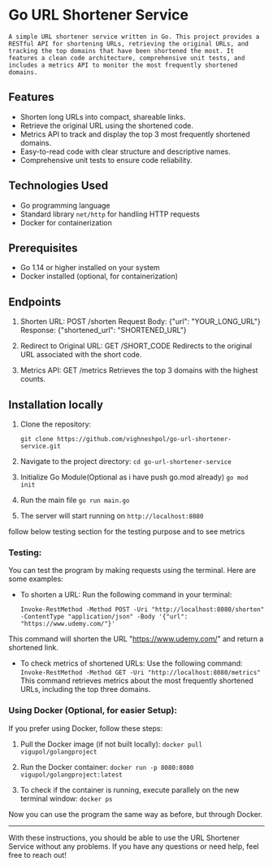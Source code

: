 # Go URL Shortener Service

    A simple URL shortener service written in Go. This project provides a RESTful API for shortening URLs, retrieving the original URLs, and tracking the top domains that have been shortened the most. It features a clean code architecture, comprehensive unit tests, and includes a metrics API to monitor the most frequently shortened domains.

## Features

- Shorten long URLs into compact, shareable links.
- Retrieve the original URL using the shortened code.
- Metrics API to track and display the top 3 most frequently shortened domains.
- Easy-to-read code with clear structure and descriptive names.
- Comprehensive unit tests to ensure code reliability.

## Technologies Used

- Go programming language
- Standard library `net/http` for handling HTTP requests
- Docker for containerization

## Prerequisites

- Go 1.14 or higher installed on your system
- Docker installed (optional, for containerization)

## Endpoints
1. Shorten URL: POST /shorten
    Request Body: {"url": "YOUR_LONG_URL"}
    Response: {"shortened_url": "SHORTENED_URL"}

2. Redirect to Original URL: GET /SHORT_CODE
    Redirects to the original URL associated with the short code.

3. Metrics API: GET /metrics
    Retrieves the top 3 domains with the highest counts.

## Installation locally

1. Clone the repository:

    `git clone https://github.com/vighneshpol/go-url-shortener-service.git`

2. Navigate to the project directory:
    `cd go-url-shortener-service`

3. Initialize Go Module(Optional as i have push go.mod already)
    `go mod init`

4. Run the main file
    `go run main.go`

5. The server will start running on
    `http://localhost:8080`

follow below testing section for the testing purpose and to see metrics

### Testing:

You can test the program by making requests using the terminal. Here are some examples:

- To shorten a URL: Run the following command in your terminal:

    `Invoke-RestMethod -Method POST -Uri "http://localhost:8080/shorten" -ContentType "application/json" -Body '{"url": "https://www.udemy.com/"}'`
    
This command will shorten the URL "https://www.udemy.com/" and return a shortened link.

- To check metrics of shortened URLs: Use the following command:
    `Invoke-RestMethod -Method GET -Uri "http://localhost:8080/metrics"`
This command retrieves metrics about the most frequently shortened URLs, including the top three domains.

### Using Docker (Optional, for easier Setup):

If you prefer using Docker, follow these steps:

1. Pull the Docker image (if not built locally):
    `docker pull vigupol/golangproject`

2. Run the Docker container:
    `docker run -p 8080:8080 vigupol/golangproject:latest`

3. To check if the container is running, execute parallely on the new terminal window:
    `docker ps`

Now you can use the program the same way as before, but through Docker.

---

With these instructions, you should be able to use the URL Shortener Service without any problems. If you have any questions or need help, feel free to reach out!

